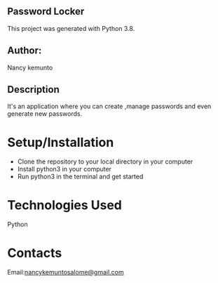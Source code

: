 ##  Password Locker

This project was generated with Python 3.8.

##  Author:

Nancy kemunto

##  Description

It's an application where you can create ,manage passwords and even generate new passwords.

#  Setup/Installation

* Clone the repository to your local directory in your computer
* Install python3 in your computer
* Run python3 in the terminal and get started

#  Technologies Used

Python

#  Contacts

Email:nancykemuntosalome@gmail.com
